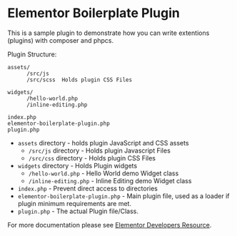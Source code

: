 # Elementor Boilerplate Plugin

This is a sample plugin to demonstrate how you can write extentions (plugins) with composer and phpcs.

Plugin Structure: 
```
assets/
      /src/js   
      /src/scss  Holds plugin CSS Files
      
widgets/
      /hello-world.php
      /inline-editing.php
      
index.php
elementor-boilerplate-plugin.php
plugin.php
```


* `assets` directory - holds plugin JavaScript and CSS assets
  * `/src/js` directory - Holds plugin Javascript Files
  * `/src/css` directory - Holds plugin CSS Files
* `widgets` directory - Holds Plugin widgets
  * `/hello-world.php` - Hello World demo Widget class
  * `/inline-editing.php` - Inline Editing demo Widget class
* `index.php`	- Prevent direct access to directories
* `elementor-boilerplate-plugin.php`	- Main plugin file, used as a loader if plugin minimum requirements are met.
* `plugin.php` - The actual Plugin file/Class.

For more documentation please see [Elementor Developers Resource](https://developers.elementor.com/creating-an-extension-for-elementor/).
